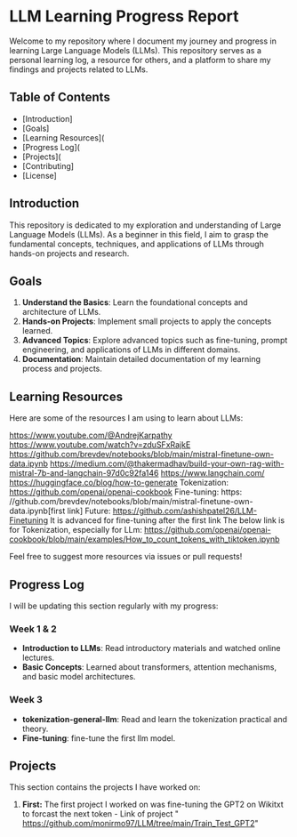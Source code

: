 # LLM Learning Progress Report

Welcome to my repository where I document my journey and progress in learning Large Language Models (LLMs). This repository serves as a personal learning log, a resource for others, and a platform to share my findings and projects related to LLMs.

## Table of Contents
- [Introduction]
- [Goals]
- [Learning Resources](
- [Progress Log](
- [Projects](
- [Contributing]
- [License]

## Introduction

This repository is dedicated to my exploration and understanding of Large Language Models (LLMs). As a beginner in this field, I aim to grasp the fundamental concepts, techniques, and applications of LLMs through hands-on projects and research.

## Goals

1. **Understand the Basics**: Learn the foundational concepts and architecture of LLMs.
2. **Hands-on Projects**: Implement small projects to apply the concepts learned.
3. **Advanced Topics**: Explore advanced topics such as fine-tuning, prompt engineering, and applications of LLMs in different domains.
4. **Documentation**: Maintain detailed documentation of my learning process and projects.

## Learning Resources

Here are some of the resources I am using to learn about LLMs:

https://www.youtube.com/@AndrejKarpathy
https://www.youtube.com/watch?v=zduSFxRajkE
https://github.com/brevdev/notebooks/blob/main/mistral-finetune-own-data.ipynb
https://medium.com/@thakermadhav/build-your-own-rag-with-mistral-7b-and-langchain-97d0c92fa146
https://www.langchain.com/
https://huggingface.co/blog/how-to-generate
Tokenization: https://github.com/openai/openai-cookbook 
Fine-tuning: https: //github.com/brevdev/notebooks/blob/main/mistral-finetune-own-data.ipynb[first link]
Future: https://github.com/ashishpatel26/LLM-Finetuning It is advanced for fine-tuning after the first link
The below link is for Tokenization, especially for LLm:
https://github.com/openai/openai-cookbook/blob/main/examples/How_to_count_tokens_with_tiktoken.ipynb 


Feel free to suggest more resources via issues or pull requests!

## Progress Log

I will be updating this section regularly with my progress:

### Week 1 & 2
- **Introduction to LLMs**: Read introductory materials and watched online lectures.
- **Basic Concepts**: Learned about transformers, attention mechanisms, and basic model architectures.

### Week 3
- **tokenization-general-llm**: Read and learn the tokenization practical and theory.
- **Fine-tuning**: fine-tune the first llm model.

## Projects

This section contains the projects I have worked on:
1. **First:** The first project I worked on was fine-tuning the GPT2 on Wikitxt to forcast the next token - Link of project " https://github.com/monirmo97/LLM/tree/main/Train_Test_GPT2"


